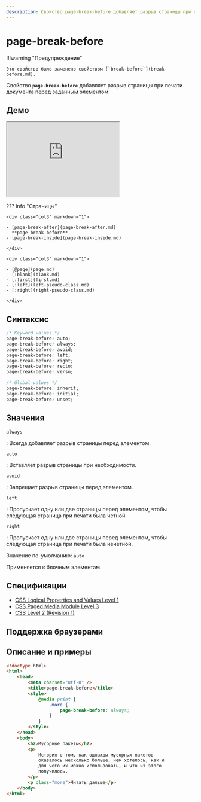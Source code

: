 ```yaml
---
description: Свойство page-break-before добавляет разрыв страницы при печати документа перед заданным элементом
---
```


# page-break-before

!!!warning "Предупреждение"

    Это свойство было заменено свойством [`break-before`](break-before.md).

Свойство **`page-break-before`** добавляет разрыв страницы при печати документа перед заданным элементом.

## Демо

<iframe class="interactive is-default-height" height="200" src="https://interactive-examples.mdn.mozilla.net/pages/css/page-break-before.html" title="MDN Web Docs Interactive Example" loading="lazy" data-readystate="complete"></iframe>

??? info "Страницы"

    <div class="col3" markdown="1">

    - [page-break-after](page-break-after.md)
    - **page-break-before**
    - [page-break-inside](page-break-inside.md)

    </div>

    <div class="col3" markdown="1">

    - [@page](page.md)
    - [:blank](blank.md)
    - [:first](first.md)
    - [:left](left-pseudo-class.md)
    - [:right](right-pseudo-class.md)

    </div>

## Синтаксис

```css
/* Keyword values */
page-break-before: auto;
page-break-before: always;
page-break-before: avoid;
page-break-before: left;
page-break-before: right;
page-break-before: recto;
page-break-before: verso;

/* Global values */
page-break-before: inherit;
page-break-before: initial;
page-break-before: unset;
```

## Значения

`always`

: Всегда добавляет разрыв страницы перед элементом.

`auto`

: Вставляет разрыв страницы при необходимости.

`avoid`

: Запрещает разрыв страницы перед элементом.

`left`

: Пропускает одну или две страницы перед элементом, чтобы следующая страница при печати была четной.

`right`

: Пропускает одну или две страницы перед элементом, чтобы следующая страница при печати была нечетной.

Значение по-умолчанию: `auto`

Применяется к блочным элементам

## Спецификации

-   [CSS Logical Properties and Values Level 1](https://w3c.github.io/csswg-drafts/css-logical/#page)
-   [CSS Paged Media Module Level 3](http://dev.w3.org/csswg/css3-page/#page-break-before)
-   [CSS Level 2 (Revision 1)](http://www.w3.org/TR/CSS2/page.html#propdef-page-break-before)

## Поддержка браузерами

<p class="ciu_embed" data-feature="css-page-break" data-periods="future_1,current,past_1,past_2"></p>

## Описание и примеры

```html
<!doctype html>
<html>
    <head>
        <meta charset="utf-8" />
        <title>page-break-before</title>
        <style>
            @media print {
                .more {
                    page-break-before: always;
                }
            }
        </style>
    </head>
    <body>
        <h2>Мусорные пакеты</h2>
        <p>
            История о том, как однажды мусорных пакетов
            оказалось несколько больше, чем хотелось, как и
            для чего их можно использовать, и что из этого
            получилось.
        </p>
        <p class="more">Читать дальше</p>
    </body>
</html>
```
